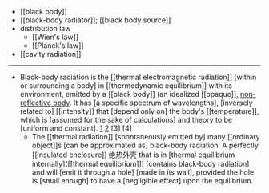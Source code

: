 - [[black body]]
- [[black-body radiator]]; [[black body source]]
- distribution law
    - [[Wien's law]]
    - [[Planck's law]]
- [[cavity radiation]]
- ---
- Black-body radiation is the [[thermal electromagnetic radiation]] [within or surrounding a body] in [[thermodynamic equilibrium]] with its environment, emitted by a [[black body]] (an idealized [[opaque]], [non-reflective body](). It has [a specific spectrum of wavelengths], [inversely related to] [[intensity]] that [depend only on] the body's [[temperature]], which is [assumed for the sake of calculations] and theory to be [uniform and constant]. [1](((wB1tjZ97o))) [2](((YtDlStw5V))) [3] [4]
    - The [[thermal radiation]] [spontaneously emitted by] many [[ordinary object]]s [can be approximated as] black-body radiation. A perfectly [[insulated enclosure]] 绝热外壳 that is in [thermal equilibrium internally]([[thermal equilibrium]]) [contains black-body radiation] and will [emit it through a hole] [made in its wall], provided the hole is [small enough] to have a [negligible effect] upon the equilibrium.
